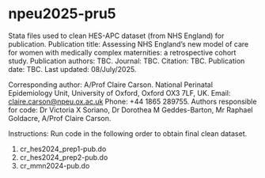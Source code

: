 # npeu2025-pru5
Stata files used to clean HES-APC dataset (from NHS England) for publication.
Publication title: Assessing NHS England’s new model of care for women with medically complex maternities: a retrospective cohort study.
Publication authors: TBC. 
Journal: TBC. 
Citation: TBC. 
Publication date: TBC. 
Last updated: 08/July/2025. 

Corresponding author: A/Prof Claire Carson. National Perinatal Epidemiology Unit, University of Oxford, Oxford OX3 7LF, UK. 
   Email: claire.carson@npeu.ox.ac.uk Phone: +44 1865 289755. 
Authors responsible for code: Dr Victoria X Soriano, Dr Dorothea M Geddes-Barton, Mr Raphael Goldacre, A/Prof Claire Carson. 

Instructions: Run code in the following order to obtain final clean dataset.
1. cr_hes2024_prep1-pub.do
2. cr_hes2024_prep2-pub.do
3. cr_mmn2024-pub.do

